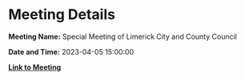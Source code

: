 # Meeting Details

**Meeting Name:** Special Meeting of Limerick City and County Council

**Date and Time:** 2023-04-05 15:00:00

**[Link to Meeting](https://www.limerick.ie/council/whats-on/special-meeting-of-limerick-city-and-county-council-1)**
